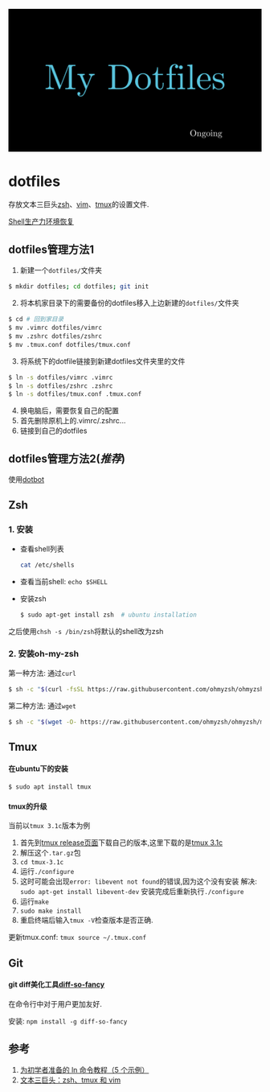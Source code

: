 ![dotfiles](./img/MyDotfiles.png)

# dotfiles

存放文本三巨头[zsh][1]、[vim][2]、[tmux][3]的设置文件.

[Shell生产力环境恢复][4]

## dotfiles管理方法1

1. 新建一个`dotfiles/`文件夹
```bash
$ mkdir dotfiles; cd dotfiles; git init
```
2. 将本机家目录下的需要备份的dotfiles移入上边新建的`dotfiles/`文件夹
```bash
$ cd # 回到家目录
$ mv .vimrc dotfiles/vimrc
$ mv .zshrc dotfiles/zshrc
$ mv .tmux.conf dotfiles/tmux.conf
```
3. 将系统下的dotfile链接到新建dotfiles文件夹里的文件
```bash
$ ln -s dotfiles/vimrc .vimrc
$ ln -s dotfiles/zshrc .zshrc
$ ln -s dotfiles/tmux.conf .tmux.conf
```

4. 换电脑后，需要恢复自己的配置
  1. 首先删除原机上的.vimrc/.zshrc...
  2. 链接到自己的dotfiles

## dotfiles管理方法2(*推荐*)

使用[dotbot][7]

## Zsh 

### 1. 安装

- 查看shell列表
    ```bash
    cat /etc/shells
    ```

- 查看当前shell: `echo $SHELL`
- 安装zsh

    ```bash
    $ sudo apt-get install zsh  # ubuntu installation
    ```

之后使用`chsh -s /bin/zsh`将默认的shell改为zsh

### 2. 安装oh-my-zsh

第一种方法: 通过`curl`
```bash
$ sh -c "$(curl -fsSL https://raw.githubusercontent.com/ohmyzsh/ohmyzsh/master/tools/install.sh)"
```
第二种方法: 通过`wget`
```bash
$ sh -c "$(wget -O- https://raw.githubusercontent.com/ohmyzsh/ohmyzsh/master/tools/install.sh)"
```
## Tmux

#### 在ubuntu下的安装

```bash
$ sudo apt install tmux
```

#### tmux的升级

当前以`tmux 3.1c`版本为例

1. 首先到[tmux release页面][5]下载自己的版本,这里下载的是[tmux 3.1c][6]
2. 解压这个`.tar.gz`包
3. `cd tmux-3.1c`
4. 运行`./configure`
5. 这时可能会出现`error: libevent not found`的错误,因为这个没有安装
  解决: `sudo apt-get install libevent-dev`
  安装完成后重新执行`./configure`
6. 运行`make`
7. `sudo make install`
8. 重启终端后输入`tmux -V`检查版本是否正确.

更新tmux.conf: `tmux source ~/.tmux.conf`

## Git

#### git diff美化工具[diff-so-fancy][8]

在命令行中对于用户更加友好.

安装: `npm install -g diff-so-fancy`

## 参考
1. [为初学者准备的 ln 命令教程（5 个示例）](https://linux.cn/article-9501-1.html)
2. [文本三巨头：zsh、tmux 和 vim](https://linux.cn/article-5399-1.html)

[1]: http://www.zsh.org/
[2]: http://www.vim.org/
[3]: https://github.com/tmux/tmux
[4]: https://ongoing-z.github.io/blog/posts/2020/07/recover-the-shell-production-environment.html
[5]: https://github.com/tmux/tmux/releases/
[6]: https://github.com/tmux/tmux/releases/tag/3.1c
[7]: https://github.com/anishathalye/dotbot/
[8]: https://github.com/so-fancy/diff-so-fancy
